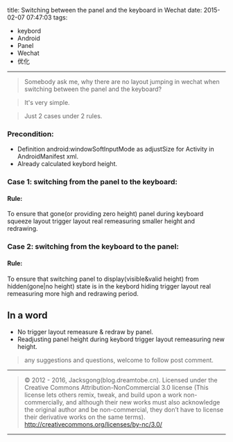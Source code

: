 title: Switching between the panel and the keyboard in Wechat
date: 2015-02-07 07:47:03
tags:
- keybord
- Android
- Panel
- Wechat
- 优化

---

>Somebody ask me, why there are no layout jumping in wechat when switching between the panel and the keyboard?

>It's very simple.

>Just 2 cases under 2 rules.

<!--more-->
### Precondition:
- Definition android:windowSoftInputMode as adjustSize for Activity in AndroidManifest xml.
- Already calculated keybord height.


### Case 1: switching from the panel to the keyboard:
#### Rule:
To ensure that gone(or providing zero height) panel during keyboard squeeze layout trigger layout real remeasuring smaller height and redrawing.

### Case 2: switching from the keyboard to the panel:
#### Rule:
To ensure that switching panel to display(visible&valid height) from hidden(gone|no height) state is in the keybord hiding trigger layout real remeasuring more high and redrawing period.


## In a word
- No trigger layout remeasure & redraw by panel.
- Readjusting panel height during keybord trigger layout remeasuring new height.

>any suggestions and questions, welcome to follow post comment.

---

> © 2012 - 2016, Jacksgong(blog.dreamtobe.cn). Licensed under the Creative Commons Attribution-NonCommercial 3.0 license (This license lets others remix, tweak, and build upon a work non-commercially, and although their new works must also acknowledge the original author and be non-commercial, they don’t have to license their derivative works on the same terms). http://creativecommons.org/licenses/by-nc/3.0/

---

